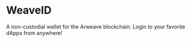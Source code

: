 # WeaveID
A non-custodial wallet for the Arweave blockchain. Login to your favorite dApps from anywhere!
